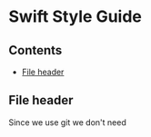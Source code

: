 # Swift Style Guide

## Сontents
* [File header](#file-header)


## File header

Since we use git we don't need 
